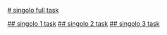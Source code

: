 [# singolo full task](https://arcanar7.github.io/singolo/)

[## singolo 1 task](https://arcanar7.github.io/singolo/singolo1.html)
[## singolo 2 task](https://arcanar7.github.io/singolo/singolo2.html)
[## singolo 3 task](https://arcanar7.github.io/singolo/singolo3.html)


